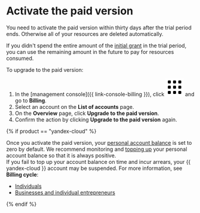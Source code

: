 # Activate the paid version

You need to activate the paid version within thirty days after the trial period ends. Otherwise all of your resources are deleted automatically.

If you didn't spend the entire amount of the [initial grant](../concepts/bonus-account.md) in the trial period, you can use the remaining amount in the future to pay for resources consumed.

To upgrade to the paid version:
1. In the [management console]({{ link-console-billing }}), click ![image](../../_assets/main-menu.svg) and go to **Billing**.
1. Select an account on the **List of accounts** page.
1. On the **Overview** page, click **Upgrade to the paid version**.
1. Confirm the action by clicking **Upgrade to the paid version** again.

{% if product == "yandex-cloud" %}

Once you activate the paid version, your [personal account balance](../concepts/personal-account.md#balance) is set to zero by default. We recommend monitoring and [topping up](../operations/pay-the-bill.md) your personal account balance so that it is always positive.
<br/>If you fail to top up your account balance on time and incur arrears, your {{ yandex-cloud }} account may be suspended. For more information, see **Billing cycle**:
* [Individuals](../payment/billing-cycle-individual.md)
* [Businesses and individual entrepreneurs](../payment/billing-cycle-business.md)

{% endif %}